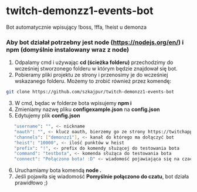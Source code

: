 # twitch-demonzz1-events-bot
Bot automatycznie wpisujący !boss, !ffa, !heist u demonza

### Aby bot działał potrzebny jest node (https://nodejs.org/en/) i npm (domyślnie instalowany wraz z node)

1. Odpalamy cmd i używając **cd (ścieżka folderu)** przechodzimy do wcześniej stworzonego folderu w którym będzie znajdował się bot.
2. Pobieramy pliki projektu ze strony i przenosimy je do wcześniej wskazanego folderu. Możemy to zrobić również przez komendę:
```bash
git clone https://github.com/szkajpur/twitch-demonzz1-events-bot
```
3. W cmd, będac w folderze bota wpisujemy **npm i**
4. Zmieniamy nazwę pliku **configexample.json** na **config.json**
5. Edytujemy plik **config.json**
```bash
   "username": "", <- nickname
   "oauth": "", <- klucz oauth, bierzemy go ze strony https://twitchapps.com/tmi/ ! KOPIUJEMY WRAZ Z OAUTH: !
   "channels": ["demonzz1"], <- kanał do którego ma dołączyć bot
   "heist": "10000", <- ilość punktów w heist
   "prefix": "!", <- prefix do komendy służącej do testowania bota
   "command": "testbota", <- komenda służąca do testowania bota
   "connect": "Połączono bota! :D" <- wiadomość pojawiająca się na czacie po połączeniu się bota
```
6. Uruchamiamy bota komendą **node .**
7. Jeśli pojawiła się wiadomość **Pomyślnie połączono do czatu**, bot działa prawidłowo ;)
